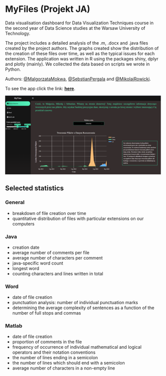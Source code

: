 # MyFiles (Projekt JA)

Data visualisation dashboard for Data Visualization Techniques course in the second year of Data Science studies at the Warsaw University of Technology.

The project includes a detailed analysis of the .m, .docx and .java files created by the project authors. The graphs created show the distribution of the creation of these files over time, as well as the typical issues for each extension. The application was written in R using the packages shiny, dplyr and plotly (mainly). We collected the data based on scripts we wrote in Python.

Authors: [@MalgorzataMokwa](https://github.com/malgosiam2), [@SebstianPergala](https://github.com/Sebislaw) and [@MikolajRowicki](https://github.com/MikolajRowicki).

To see the app click the link:
**[here](https://rowickim.shinyapps.io/MyFiles/)**.

<div align="center">
  <img src="kody/screen/Dashboard.png" width="900"/>
</div>

## Selected statistics

### General
- breakdown of file creation over time
- quantitative distribution of files with particular extensions on our computers

### Java
- creation date
- average number of comments per file
- average number of characters per comment
- java-specific word count
- longest word
- counting characters and lines written in total

### Word
- date of file creation
- punctuation analysis: number of individual punctuation marks
- determining the average complexity of sentences as a function of the number of full stops and commas

### Matlab
- date of file creation
- proportion of comments in the file
- frequency of occurrence of individual mathematical and logical operators and their notation conventions
- the number of lines ending in a semicolon
- the number of lines which should end with a semicolon
- average number of characters in a non-empty line
